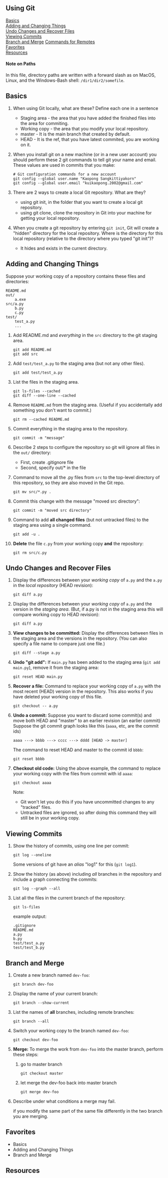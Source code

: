 ## Using Git

[Basics](#basics)    
[Adding and Changing Things](#adding-and-changing-things)    
[Undo Changes and Recover Files](#undo-changes-and-recover-files)    
[Viewing Commits](#viewing-commits)    
[Branch and Merge](#branch-and-merge)
[Commands for Remotes](remote-commands.md)   
[Favorites](#favorites)     
[Resources](#resources)

#### Note on Paths

In this file, directory paths are written with a forward slash as on MacOS, Linux, and the Windows-Bash shell: `/dir1/dir2/somefile`.    


## Basics

1. When using Git locally, what are these?  Define each one in a sentence
   * Staging area - the area that you have added the finished files into the area for commiting.
   * Working copy - the area that you modify your local repository.
   * master - It is the main branch that created by default.
   * HEAD - It is the ref, that you have latest commited, you are working on it.

2. When you install git on a new machine (or in a new user account) you should perform these 2 git commands to tell git your name and email.  These values are used in commits that you make:
   ```
   # Git configuration commands for a new account
   git config --global user.name "Kaopong Sangkittiyakorn"
   git config --global user.email "kuikaopong.2002@gmail.com"
   ```

3. There are 2 ways to create a local Git repository.  What are they?
   - using git init, in the folder that you want to create a local git repository.
   - using git clone, clone the repository in Git into your machine for getting your local repository.

4. When you create a git repository by entering `git init`, Git will create a "hidden" directory for the local repository.  Where is the directory for this local repository (relative to the directory where you typed "git init")?
   - It hides and exists in the current directory.


## Adding and Changing Things

Suppose your working copy of a repository contains these files and directories:
```
README.md
out/
    a.exe
src/a.py
    b.py
    c.py
test/
    test_a.py
    ...
```

1. Add README.md and *everything* in the `src` directory to the git staging area.
   ```
   git add README.md
   git add src
   ```

2. Add `test/test_a.py` to the staging area (but not any other files).
   ```
   git add test/test_a.py
   ```

3. List the files in the staging area.
   ```
   git ls-files --cached
   git diff --one-line --cached
   ```

4. Remove `README.md` from the staging area. (Useful if you accidentally add something you don't want to commit.)
   ```
   git rm --cached README.md
   ```

5. Commit everything in the staging area to the repository.
   ```
   git commit -m "message"
   ```

6. Describe 2 steps to configure the repository so git will ignore all files in the `out/` directory:
   - First, create .gitignore file
   - Second, specify out/* in the file

7. Command to move all the .py files from `src` to the top-level directory of this repository, so they are also moved in the Git repo.
   ```
   git mv src/*.py .
   ```

8. Commit this change with the message "moved src directory":
   ```
   git commit -m "moved src directory"
   ```

9. Command to add **all changed files** (but not untracked files) to the staging area using a single command.
   ```
   git add -u .
   ```

10. **Delete** the file `c.py` from your working copy **and** the repository:
      ```
      git rm src/c.py
      ```


## Undo Changes and Recover Files

1. Display the differences between your *working copy* of `a.py` and the `a.py` in the *local repository* (HEAD revision):
   ```
   git diff a.py
   ```

2. Display the differences between your *working copy* of `a.py` and the version in the *staging area*. (But, if a.py is not in the staging area this will compare working copy to HEAD revision):
   ```
   git diff a.py
   ```

3. **View changes to be committed:** Display the differences between files in the staging area and the versions in the repository. (You can also specify a file name to compare just one file.) 
   ```
   git diff --stage a.py
   ```

4. **Undo "git add":** If `main.py` has been added to the staging area (`git add main.py`), remove it from the staging area:
   ```
   git reset HEAD main.py
   ```

5. **Recover a file:** Command to replace your working copy of `a.py` with the most recent (HEAD) version in the repository.  This also works if you have deleted your working copy of this file.
   ```
   git checkout -- a.py
   ```

6. **Undo a commit:** Suppose you want to discard some commit(s) and move both HEAD and "master" to an earlier revision (an earlier commit)  Suppose the git commit graph looks like this (`aaaa`, etc, are the commit ids)
   ```
   aaaa ---> bbbb ---> cccc ---> dddd [HEAD -> master]
   ``` 
   The command to reset HEAD and master to the commit id `bbbb`:
   ```
   git reset bbbb
   ```

7. **Checkout old code:** Using the above example, the command to replace your working copy with the files from commit with id `aaaa`:
   ```
   git checkout aaaa
   ```
    Note:
    - Git won't let you do this if you have uncommitted changes to any "tracked" files.
    - Untracked files are ignored, so after doing this command they will still be in your working copy.
 

## Viewing Commits

1. Show the history of commits, using one line per commit:
   ```
   git log --oneline
   ```
   Some versions of git have an *alias* "log1" for this (`git log1`).

2. Show the history (as above) including *all* branches in the repository and include a graph connecting the commits:
   ```
   git log --graph --all
   ```

3. List all the files in the current branch of the repository:
   ```
   git ls-files
   ```
   example output:
   ```
   .gitignore
   README.md
   a.py
   b.py
   test/test_a.py
   test/test_b.py
   ```


## Branch and Merge

1. Create a new branch named `dev-foo`:
   ```
   git branch dev-foo
   ```
   
2. Display the name of your current branch:
   ```
   git branch --show-current
   ```

3. List the names of **all** branches, including remote branches:
   ```
   git branch --all
   ```

4. Switch your working copy to the branch named `dev-foo`:
   ```
   git checkout dev-foo
   ```

5. **Merge:** To merge the work from `dev-foo` into the master branch, perform these steps:

   1. go to master branch
      ```
      git checkout master
      ```

   2. let merge the dev-foo back into master branch
      ```
      git merge dev-foo
      ```

6. Describe under what conditions a merge may fail.
   
   if you modify the same part of the same file differently in the two branch you are merging.


## Favorites
- Basics  
- Adding and Changing Things
- Branch and Merge


## Resources

[ProGit]: https://www.git-scm.com/book/en/v2 "Pro Git online book on Git-scm.com"
